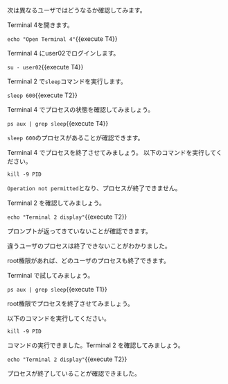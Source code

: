 次は異なるユーザではどうなるか確認してみます。

Terminal 4を開きます。

`echo "Open Terminal 4"`{{execute T4}}

Terminal 4 にuser02でログインします。

`su - user02`{{execute T4}}

Terminal 2 で`sleep`コマンドを実行します。

`sleep 600`{{execute T2}}

Terminal 4 でプロセスの状態を確認してみましょう。

`ps aux | grep sleep`{{execute T4}}

`sleep 600`のプロセスがあることが確認できます。

Terminal 4 でプロセスを終了させてみましょう。
以下のコマンドを実行してください。

`kill -9 PID`

`Operation not permitted`となり、プロセスが終了できません。

Terminal 2 を確認してみましょう。

`echo "Terminal 2 display"`{{execute T2}}

プロンプトが返ってきていないことが確認できます。

違うユーザのプロセスは終了できないことがわかりました。

root権限があれば、どのユーザのプロセスも終了できます。

Terminal で試してみましょう。

`ps aux | grep sleep`{{execute T1}}

root権限でプロセスを終了させてみましょう。

以下のコマンドを実行してください。

`kill -9 PID`

コマンドの実行できました。Terminal 2 を確認してみましょう。

`echo "Terminal 2 display"`{{execute T2}}

プロセスが終了していることが確認できました。

